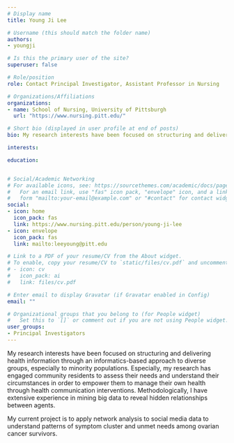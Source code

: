 ```yaml
---
# Display name
title: Young Ji Lee

# Username (this should match the folder name)
authors:
- youngji

# Is this the primary user of the site?
superuser: false

# Role/position
role: Contact Principal Investigator, Assistant Professor in Nursing

# Organizations/Affiliations
organizations:
- name: School of Nursing, University of Pittsburgh
  url: "https://www.nursing.pitt.edu/"

# Short bio (displayed in user profile at end of posts)
bio: My research interests have been focused on structuring and delivering health information through an informatics-based approach to diverse groups, especially to minority populations.

interests:

education:


# Social/Academic Networking
# For available icons, see: https://sourcethemes.com/academic/docs/page-builder/#icons
#   For an email link, use "fas" icon pack, "envelope" icon, and a link in the
#   form "mailto:your-email@example.com" or "#contact" for contact widget.
social:
- icon: home
  icon_pack: fas
  link: https://www.nursing.pitt.edu/person/young-ji-lee
- icon: envelope
  icon_pack: fas
  link: mailto:leeyoung@pitt.edu

# Link to a PDF of your resume/CV from the About widget.
# To enable, copy your resume/CV to `static/files/cv.pdf` and uncomment the lines below.
# - icon: cv
#   icon_pack: ai
#   link: files/cv.pdf

# Enter email to display Gravatar (if Gravatar enabled in Config)
email: ""

# Organizational groups that you belong to (for People widget)
#   Set this to `[]` or comment out if you are not using People widget.
user_groups:
- Principal Investigators
---
```


My research interests have been focused on structuring and delivering health information through an informatics-based approach to diverse groups, especially to minority populations. Especially, my research has engaged community residents to assess their needs and understand their circumstances in order to empower them to manage their own health through health communication interventions. Methodologically, I have extensive experience in mining big data to reveal hidden relationships between agents. 

My current project is to apply network analysis to social media data to understand patterns of symptom cluster and unmet needs among ovarian cancer survivors. 